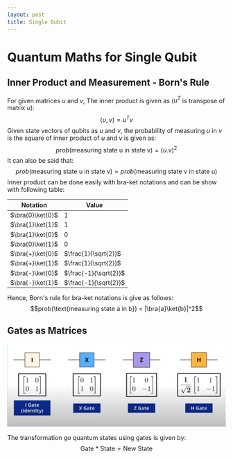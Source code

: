 ```yaml
---
layout: post
title: Single Qubit
---
```

# Quantum Maths for Single Qubit
## Inner Product and Measurement - Born's Rule

For given matrices $u$ and $v$, The inner product is given as ($u^T$ is transpose of matrix $u$): $$⟨u,v⟩ = u^Tv$$
Given state vectors of qubits as $u$ and $v$,  the probability of measuring $u$ in $v$ is the square of inner product of $u$ and $v$ is given as: $$prob(\text{measuring state u in state v}) = (u.v)^2$$
It can also be said that: $$prob(\text{measuring state u in state v}) = prob(\text{measuring state v in state u})$$
Inner product can be done easily with bra-ket notations and can be show with following table:

| Notation | Value |
| ---- | ---- |
| $\bra{0}\ket{0}$ | $1$ |
| $\bra{1}\ket{1}$ | $1$ |
| $\bra{1}\ket{0}$ | $0$ |
| $\bra{0}\ket{1}$ | $0$ |
| $\bra{+}\ket{0}$ | $\frac{1}{\sqrt{2}}$ |
| $\bra{+}\ket{1}$ | $\frac{1}{\sqrt{2}}$ |
| $\bra{-}\ket{0}$ | $\frac{-1}{\sqrt{2}}$ |
| $\bra{-}\ket{1}$ | $\frac{-1}{\sqrt{2}}$ |

Hence, Born's rule for bra-ket notations is give as follows: $$prob(\text{measuring state a in b}) = |\bra{a}\ket{b}|^2$$
## Gates as Matrices
![gate-as-matrices](../assets/images/gate_as_matrices.png)

The transformation go quantum states using gates is given by: $$\text{Gate * State} = \text{New State}$$
